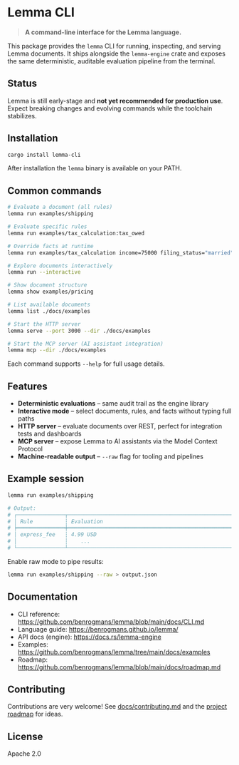 # Lemma CLI

> **A command-line interface for the Lemma language.**

This package provides the `lemma` CLI for running, inspecting, and serving Lemma documents. It ships alongside the `lemma-engine` crate and exposes the same deterministic, auditable evaluation pipeline from the terminal.

## Status

Lemma is still early-stage and **not yet recommended for production use**. Expect breaking changes and evolving commands while the toolchain stabilizes.

## Installation

```bash
cargo install lemma-cli
```

After installation the `lemma` binary is available on your PATH.

## Common commands

```bash
# Evaluate a document (all rules)
lemma run examples/shipping

# Evaluate specific rules
lemma run examples/tax_calculation:tax_owed

# Override facts at runtime
lemma run examples/tax_calculation income=75000 filing_status="married"

# Explore documents interactively
lemma run --interactive

# Show document structure
lemma show examples/pricing

# List available documents
lemma list ./docs/examples

# Start the HTTP server
lemma serve --port 3000 --dir ./docs/examples

# Start the MCP server (AI assistant integration)
lemma mcp --dir ./docs/examples
```

Each command supports `--help` for full usage details.

## Features

- **Deterministic evaluations** – same audit trail as the engine library
- **Interactive mode** – select documents, rules, and facts without typing full paths
- **HTTP server** – evaluate documents over REST, perfect for integration tests and dashboards
- **MCP server** – expose Lemma to AI assistants via the Model Context Protocol
- **Machine-readable output** – `--raw` flag for tooling and pipelines

## Example session

```bash
lemma run examples/shipping

# Output:
# ┌───────────────┬──────────────────────────────────────────────────────┐
# │ Rule          ┆ Evaluation                                           │
# ╞═══════════════╪══════════════════════════════════════════════════════╡
# │ express_fee   ┆ 4.99 USD                                             │
# │               ┆    ...                                               │
# └───────────────┴──────────────────────────────────────────────────────┘
```

Enable raw mode to pipe results:

```bash
lemma run examples/shipping --raw > output.json
```

## Documentation

- CLI reference: <https://github.com/benrogmans/lemma/blob/main/docs/CLI.md>
- Language guide: <https://benrogmans.github.io/lemma/>
- API docs (engine): <https://docs.rs/lemma-engine>
- Examples: <https://github.com/benrogmans/lemma/tree/main/docs/examples>
- Roadmap: <https://github.com/benrogmans/lemma/blob/main/docs/roadmap.md>

## Contributing

Contributions are very welcome! See [docs/contributing.md](https://github.com/benrogmans/lemma/blob/main/docs/contributing.md) and the [project roadmap](https://github.com/benrogmans/lemma/blob/main/docs/roadmap.md) for ideas.

## License

Apache 2.0
